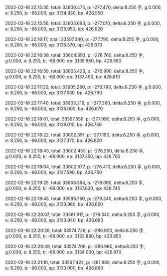 2022-02-16 22:15:35, total: 33600.475, p: -277.470, delta:8.250 手, g:0.000, e: 8.250, b: -66.000, ep: 3134.930, bp: 426.550

2022-02-16 22:15:56, total: 33603.693, p: -277.010, delta:8.250 手, g:0.000, e: 8.250, b: -66.000, ep: 3135.950, bp: 426.620

2022-02-16 22:16:17, total: 33597.340, p: -277.790, delta:8.250 手, g:0.000, e: 8.250, b: -66.000, ep: 3135.570, bp: 426.670

2022-02-16 22:16:38, total: 33604.393, p: -276.760, delta:8.250 手, g:0.000, e: 8.250, b: -66.000, ep: 3135.960, bp: 426.590

2022-02-16 22:16:59, total: 33605.425, p: -276.990, delta:8.250 手, g:0.000, e: 8.250, b: -66.000, ep: 3137.490, bp: 426.810

2022-02-16 22:17:20, total: 33605.260, p: -276.790, delta:8.250 手, g:0.000, e: 8.250, b: -66.000, ep: 3137.530, bp: 426.790

2022-02-16 22:17:40, total: 33603.219, p: -277.360, delta:8.250 手, g:0.000, e: 8.250, b: -66.000, ep: 3136.000, bp: 426.670

2022-02-16 22:18:01, total: 33597.659, p: -277.990, delta:8.250 手, g:0.000, e: 8.250, b: -66.000, ep: 3136.010, bp: 426.750

2022-02-16 22:18:22, total: 33602.391, p: -277.190, delta:8.250 手, g:0.000, e: 8.250, b: -66.000, ep: 3137.370, bp: 426.820

2022-02-16 22:18:43, total: 33602.453, p: -276.250, delta:8.250 手, g:0.000, e: 8.250, b: -66.000, ep: 3137.350, bp: 426.700

2022-02-16 22:19:04, total: 33602.677, p: -276.410, delta:8.250 手, g:0.000, e: 8.250, b: -66.000, ep: 3137.590, bp: 426.750

2022-02-16 22:19:25, total: 33606.354, p: -276.090, delta:8.250 手, g:0.000, e: 8.250, b: -66.000, ep: 3137.830, bp: 426.740

2022-02-16 22:19:45, total: 33588.750, p: -279.240, delta:8.250 手, g:0.000, e: 8.250, b: -66.000, ep: 3133.960, bp: 426.650

2022-02-16 22:20:07, total: 33581.917, p: -279.340, delta:8.250 手, g:0.000, e: 8.250, b: -66.000, ep: 3133.940, bp: 426.660

2022-02-16 22:20:28, total: 33574.726, p: -280.920, delta:8.250 手, g:0.000, e: 8.250, b: -66.000, ep: 3133.880, bp: 426.850

2022-02-16 22:20:49, total: 33574.706, p: -280.960, delta:8.250 手, g:0.000, e: 8.250, b: -66.000, ep: 3134.000, bp: 426.870

2022-02-16 22:21:10, total: 33567.422, p: -281.880, delta:8.250 手, g:0.000, e: 8.250, b: -66.000, ep: 3133.000, bp: 426.860